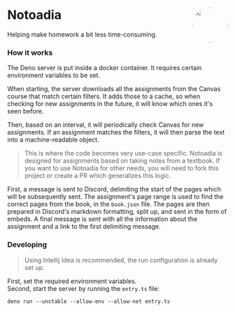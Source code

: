 # Notoadia <img src="https://i.ibb.co/JmVV8Vf/notoadia.png" height="auto" width="80" style="border-radius:50%" align="right">

Helping make homework a bit less time-consuming.

### How it works

The Deno server is put inside a docker container. It requires certain environment variables to be set.

When starting, the server downloads all the assignments from the Canvas course that match certain filters. It adds those
to a cache, so when checking for new assignments in the future, it will know which ones it's seen before.

Then, based on an interval, it will periodically check Canvas for new assignments. If an assignment matches the filters,
it will then parse the text into a machine-readable object.

> This is where the code becomes very use-case specific. Notoadia is designed for assignments based on taking notes from a textbook. If you want to use Notoadia for other needs, you will need to fork this project or create a PR which generalizes this logic.

First, a message is sent to Discord, delimiting the start of the pages which will be subsequently sent. The assignment's
page range is used to find the correct pages from the book, in the `book.json`
file. The pages are then prepared in Discord's markdown formatting, split up, and sent in the form of embeds. A final
message is sent with all the information about the assignment and a link to the first delimiting message.

### Developing

> Using Intellij Idea is recommended, the run configuration is already set up.

First, set the required environment variables.<br />Second, start the server by running the `entry.ts` file:

```
deno run --unstable --allow-env --allow-net entry.ts
```
